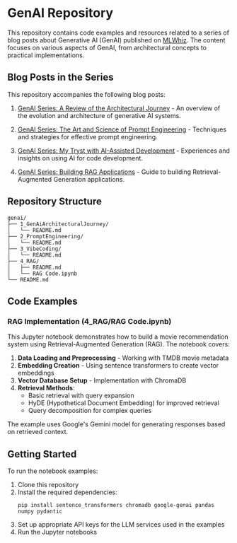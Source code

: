 # GenAI Repository

This repository contains code examples and resources related to a series of blog posts about Generative AI (GenAI) published on [MLWhiz](https://www.mlwhiz.com/). The content focuses on various aspects of GenAI, from architectural concepts to practical implementations.

## Blog Posts in the Series

This repository accompanies the following blog posts:

1. [GenAI Series: A Review of the Architectural Journey](https://www.mlwhiz.com/p/genai-series-a-review-of-the-architectural) - An overview of the evolution and architecture of generative AI systems.

2. [GenAI Series: The Art and Science of Prompt Engineering](https://www.mlwhiz.com/p/genai-series-the-art-and-science) - Techniques and strategies for effective prompt engineering.

3. [GenAI Series: My Tryst with AI-Assisted Development](https://www.mlwhiz.com/p/genai-series-my-tryst-with-ai-assisted) - Experiences and insights on using AI for code development.

4. [GenAI Series: Building RAG Applications](https://www.mlwhiz.com/p/genai-series-building-rag-applications) - Guide to building Retrieval-Augmented Generation applications.

## Repository Structure

```
genai/
├── 1_GenAiArchitecturalJourney/
│   └── README.md
├── 2_PromptEngineering/
│   └── README.md
├── 3_VibeCoding/
│   └── README.md
├── 4_RAG/
│   ├── README.md
│   └── RAG Code.ipynb
└── README.md
```

## Code Examples

### RAG Implementation (4_RAG/RAG Code.ipynb)

This Jupyter notebook demonstrates how to build a movie recommendation system using Retrieval-Augmented Generation (RAG). The notebook covers:

1. **Data Loading and Preprocessing** - Working with TMDB movie metadata
2. **Embedding Creation** - Using sentence transformers to create vector embeddings
3. **Vector Database Setup** - Implementation with ChromaDB
4. **Retrieval Methods**:
   - Basic retrieval with query expansion
   - HyDE (Hypothetical Document Embedding) for improved retrieval
   - Query decomposition for complex queries

The example uses Google's Gemini model for generating responses based on retrieved context.

## Getting Started

To run the notebook examples:

1. Clone this repository
2. Install the required dependencies:
   ```
   pip install sentence_transformers chromadb google-genai pandas numpy pydantic
   ```
3. Set up appropriate API keys for the LLM services used in the examples
4. Run the Jupyter notebooks